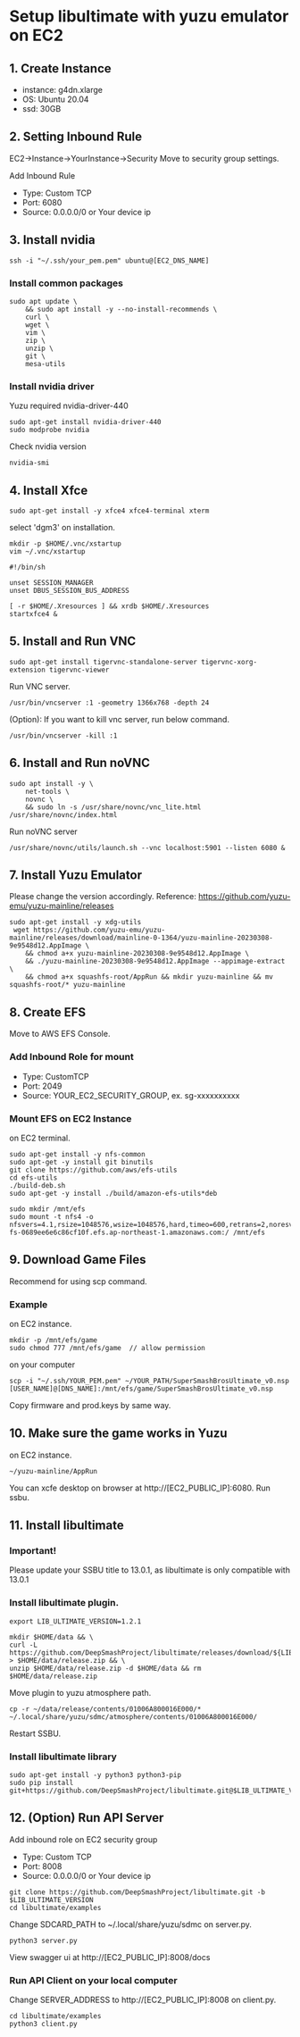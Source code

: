 # Setup libultimate with yuzu emulator on EC2

## 1. Create Instance

- instance: g4dn.xlarge
- OS: Ubuntu 20.04
- ssd: 30GB

## 2. Setting Inbound Rule
EC2->Instance->YourInstance->Security
Move to security group settings.

Add Inbound Rule
- Type: Custom TCP
- Port: 6080
- Source: 0.0.0.0/0 or Your device ip

## 3. Install nvidia

```
ssh -i "~/.ssh/your_pem.pem" ubuntu@[EC2_DNS_NAME]
```

### Install common packages
```
sudo apt update \
    && sudo apt install -y --no-install-recommends \
    curl \
    wget \
    vim \
    zip \
    unzip \
    git \
    mesa-utils
```

### Install nvidia driver
Yuzu required nvidia-driver-440

```
sudo apt-get install nvidia-driver-440
sudo modprobe nvidia
```

Check nvidia version
```
nvidia-smi
```

## 4. Install Xfce

```
sudo apt-get install -y xfce4 xfce4-terminal xterm
```
select 'dgm3' on installation.

```
mkdir -p $HOME/.vnc/xstartup
vim ~/.vnc/xstartup
```

```
#!/bin/sh

unset SESSION_MANAGER
unset DBUS_SESSION_BUS_ADDRESS

[ -r $HOME/.Xresources ] && xrdb $HOME/.Xresources
startxfce4 &
```

## 5. Install and Run VNC

```
sudo apt-get install tigervnc-standalone-server tigervnc-xorg-extension tigervnc-viewer
```

Run VNC server.
```
/usr/bin/vncserver :1 -geometry 1366x768 -depth 24
```

(Option): If you want to kill vnc server, run below command.
```
/usr/bin/vncserver -kill :1
```

## 6. Install and Run noVNC
```
sudo apt install -y \
    net-tools \
    novnc \
    && sudo ln -s /usr/share/novnc/vnc_lite.html /usr/share/novnc/index.html
```

Run noVNC server
```
/usr/share/novnc/utils/launch.sh --vnc localhost:5901 --listen 6080 &
```

## 7. Install Yuzu Emulator
Please change the version accordingly.
Reference: https://github.com/yuzu-emu/yuzu-mainline/releases

```
sudo apt-get install -y xdg-utils
 wget https://github.com/yuzu-emu/yuzu-mainline/releases/download/mainline-0-1364/yuzu-mainline-20230308-9e9548d12.AppImage \
    && chmod a+x yuzu-mainline-20230308-9e9548d12.AppImage \
    && ./yuzu-mainline-20230308-9e9548d12.AppImage --appimage-extract \
    && chmod a+x squashfs-root/AppRun && mkdir yuzu-mainline && mv squashfs-root/* yuzu-mainline
```

## 8. Create EFS
Move to AWS EFS Console.

### Add Inbound Role for mount
- Type: CustomTCP
- Port: 2049
- Source: YOUR_EC2_SECURITY_GROUP, ex. sg-xxxxxxxxxx

### Mount EFS on EC2 Instance
on EC2 terminal.

```
sudo apt-get install -y nfs-common
sudo apt-get -y install git binutils
git clone https://github.com/aws/efs-utils
cd efs-utils
./build-deb.sh
sudo apt-get -y install ./build/amazon-efs-utils*deb

sudo mkdir /mnt/efs
sudo mount -t nfs4 -o nfsvers=4.1,rsize=1048576,wsize=1048576,hard,timeo=600,retrans=2,noresvport fs-0689ee6e6c86cf10f.efs.ap-northeast-1.amazonaws.com:/ /mnt/efs
```

## 9. Download Game Files
Recommend for using scp command.

### Example
on EC2 instance.
```
mkdir -p /mnt/efs/game
sudo chmod 777 /mnt/efs/game  // allow permission
```

on your computer
```
scp -i "~/.ssh/YOUR_PEM.pem" ~/YOUR_PATH/SuperSmashBrosUltimate_v0.nsp [USER_NAME]@[DNS_NAME]:/mnt/efs/game/SuperSmashBrosUltimate_v0.nsp
```

Copy firmware and prod.keys by same way.

## 10. Make sure the game works in Yuzu
on EC2 instance.

```
~/yuzu-mainline/AppRun
```

You can xcfe desktop on browser at http://[EC2_PUBLIC_IP]:6080.
Run ssbu.

## 11. Install libultimate
### Important!
Please update your SSBU title to 13.0.1, as libultimate is only compatible with 13.0.1

### Install libultimate plugin.
```
export LIB_ULTIMATE_VERSION=1.2.1

mkdir $HOME/data && \
curl -L https://github.com/DeepSmashProject/libultimate/releases/download/${LIB_ULTIMATE_VERSION}/release.zip > $HOME/data/release.zip && \
unzip $HOME/data/release.zip -d $HOME/data && rm $HOME/data/release.zip
```

Move plugin to yuzu atmosphere path. 
```
cp -r ~/data/release/contents/01006A800016E000/* ~/.local/share/yuzu/sdmc/atmosphere/contents/01006A800016E000/
```

Restart SSBU.

### Install libultimate library
```
sudo apt-get install -y python3 python3-pip
sudo pip install git+https://github.com/DeepSmashProject/libultimate.git@$LIB_ULTIMATE_VERSION
```

## 12. (Option) Run API Server

Add inbound role on EC2 security group
- Type: Custom TCP
- Port: 8008
- Source: 0.0.0.0/0 or Your device ip

```
git clone https://github.com/DeepSmashProject/libultimate.git -b $LIB_ULTIMATE_VERSION
cd libultimate/examples
```

Change SDCARD_PATH to ~/.local/share/yuzu/sdmc on server.py.
```
python3 server.py
```

View swagger ui at http://[EC2_PUBLIC_IP]:8008/docs

### Run API Client on your local computer

Change SERVER_ADDRESS to http://[EC2_PUBLIC_IP]:8008 on client.py.
```
cd libultimate/examples
python3 client.py
```